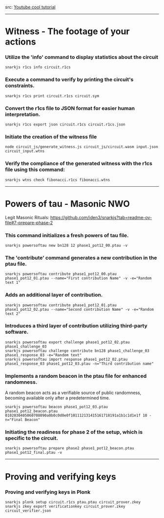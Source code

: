 
src: [Youtube cool tutorial](https://www.youtube.com/watch?v=CTfJsRvYPXg&list=PLfDAFuuOdPbX3xRi2eiF9zsukcjrbNLRp&index=4)

---
# Witness - The footage of your actions

### Utilize the 'info' command to display statistics about the circuit
```
snarkjs r1cs info circuit.r1cs
```
### Execute a command to verify by printing the circuit's constraints.
```
snarkjs r1cs print circuit.r1cs circuit.sym
```

### Convert the r1cs file to JSON format for easier human interpretation.
```
snarkjs r1cs export json circuit.r1cs circuit.r1cs.json
```

### Initiate the creation of the witness file
```
node circuit_js/generate_witness.js circuit_js/circuit.wasm input.json circuit_input.wtns 
```

### Verify the compliance of the generated witness with the r1cs file using this command:
```
snarkjs wtns check fibonacci.r1cs fibonacci.wtns
```

---
# Powers of tau - Masonic NWO

Legit Masonic Rituals:
https://github.com/iden3/snarkjs?tab=readme-ov-file#7-prepare-phase-2

### This command initializes a fresh powers of tau file.
```
snarkjs powersoftau new bn128 12 phase1_pot12_00.ptau -v 
```

### The 'contribute' command generates a new contribution in the ptau file.
```
snarkjs powersoftau contribute phase1_pot12_00.ptau phase1_pot12_01.ptau --name="First contribution Name" -v -e="Random text 1"
```

### Adds an additional layer of contribution.
```
snarkjs powersoftau contribute phase1_pot12_01.ptau phase1_pot12_02.ptau --name="Second contribution Name" -v -e="Random text 2"
```

### Introduces a third layer of contribution utilizing third-party software.
```
snarkjs powersoftau export challenge phase1_pot12_02.ptau phase1_challenge_03
snarkjs powersoftau challenge contribute bn128 phase1_challenge_03 phase1_response_03 -e="Random text"
snarkjs powersoftau import response phase1_pot12_02.ptau phase1_response_03 phase1_pot12_03.ptau -n="Third contribution name"
```

### Implements a random beacon in the ptau file for enhanced randomness.
A random beacon acts as a verifiable source of public randomness, becoming available only after a predetermined time.
```
snarkjs powersoftau beacon phase1_pot12_03.ptau phase1_pot12_beacon.ptau 0102030405060708090a0b0c0d0e0f101112131415161718191a1b1c1d1e1f 10 -n="Final Beacon"
```

### Initiating the readiness for phase 2 of the setup, which is specific to the circuit.
```
snarkjs powersoftau prepare phase2 phase1_pot12_beacon.ptau phase1_pot12_final.ptau -v
```

---
# Proving and verifying keys

### Proving and verifying keys in Plonk
```
snarkjs plonk setup circuit.r1cs ptau.ptau circuit_prover.zkey
snarkjs zkey export verificationkey circuit_prover.zkey circuit_verifier.json
```


